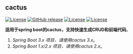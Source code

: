 ## cactus

[![License](https://img.shields.io/badge/license-Apache%202-4EB1BA.svg)](https://www.apache.org/licenses/LICENSE-2.0.html)
[![GitHub release](https://img.shields.io/github/v/release/ximutech/cactus.svg)](https://github.com/XimuTech/cactus/releases)
[![License](https://img.shields.io/badge/JDK-1.8+-4EB1BA.svg)](https://docs.oracle.com/javase/8/docs/index.html)
[![License](https://img.shields.io/badge/SpringBoot-1.5+-green.svg)](https://docs.spring.io/spring-boot/docs/2.1.5.RELEASE/reference/htmlsingle/)

**适用于spring boot的cactus，支持快速生成CRUD和前端代码**。
1. *Spring Boot 3.x 项目，请使用cactus 3.x*。
2. *Spring Boot 1.x/2.x 项目，请使用cactus 2.x*。
